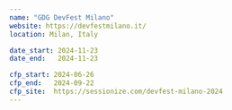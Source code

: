 ```yaml
---
name: "GDG DevFest Milano"
website: https://devfestmilano.it/
location: Milan, Italy

date_start: 2024-11-23
date_end:   2024-11-23

cfp_start: 2024-06-26
cfp_end:   2024-09-22
cfp_site:  https://sessionize.com/devfest-milano-2024
---
```

